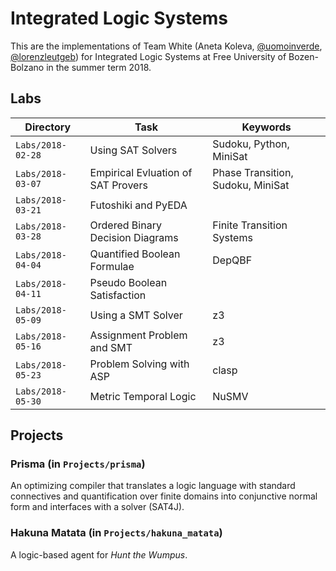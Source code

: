 # Integrated Logic Systems

This are the implementations of Team White (Aneta Koleva, [@uomoinverde](https://github.com/uomoinverde), [@lorenzleutgeb](https://github.com/lorenzleutgeb))
for Integrated Logic Systems at Free University of Bozen-Bolzano in the summer term 2018.

## Labs

| Directory         | Task          | Keywords |
| ----------------- | ---------------------------------- | --------------------------------- |
| `Labs/2018-02-28` | Using SAT Solvers                  | Sudoku, Python, MiniSat           |
| `Labs/2018-03-07` | Empirical Evluation of SAT Provers | Phase Transition, Sudoku, MiniSat |
| `Labs/2018-03-21` | Futoshiki and PyEDA                |                                   |
| `Labs/2018-03-28` | Ordered Binary Decision Diagrams   | Finite Transition Systems         |
| `Labs/2018-04-04` | Quantified Boolean Formulae        | DepQBF                            |
| `Labs/2018-04-11` | Pseudo Boolean Satisfaction        |                                   |
| `Labs/2018-05-09` | Using a SMT Solver                 | z3                                |
| `Labs/2018-05-16` | Assignment Problem and SMT         | z3                                |
| `Labs/2018-05-23` | Problem Solving with ASP           | clasp                             |
| `Labs/2018-05-30` | Metric Temporal Logic              | NuSMV                             |

## Projects

### Prisma (in `Projects/prisma`)

An optimizing compiler that translates a logic language with standard connectives and quantification over finite domains into conjunctive normal form and interfaces with a solver (SAT4J).

### Hakuna Matata (in `Projects/hakuna_matata`)

A logic-based agent for *Hunt the Wumpus*.
